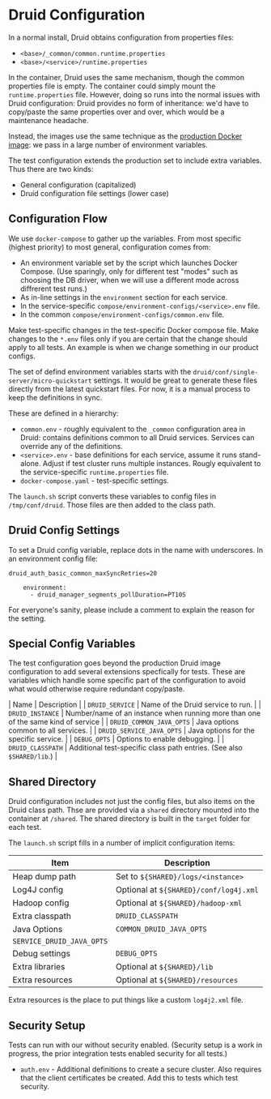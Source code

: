<!--
  ~ Licensed to the Apache Software Foundation (ASF) under one
  ~ or more contributor license agreements.  See the NOTICE file
  ~ distributed with this work for additional information
  ~ regarding copyright ownership.  The ASF licenses this file
  ~ to you under the Apache License, Version 2.0 (the
  ~ "License"); you may not use this file except in compliance
  ~ with the License.  You may obtain a copy of the License at
  ~
  ~   http://www.apache.org/licenses/LICENSE-2.0
  ~
  ~ Unless required by applicable law or agreed to in writing,
  ~ software distributed under the License is distributed on an
  ~ "AS IS" BASIS, WITHOUT WARRANTIES OR CONDITIONS OF ANY
  ~ KIND, either express or implied.  See the License for the
  ~ specific language governing permissions and limitations
  ~ under the License.
  -->

# Druid Configuration

In a normal install, Druid obtains configuration from properties files:

* `<base>/_common/common.runtime.properties`
* `<base>/<service>/runtime.properties`

In the container, Druid uses the same mechanism, though the common properties
file is empty. The container could simply mount the `runtime.properties` file.
However, doing so runs into the normal issues with Druid configuration: Druid
provides no form of inheritance: we'd have to copy/paste the same properties
over and over, which would be a maintenance headache.

Instead, the images use the same technique as the
[production Docker image](https://druid.apache.org/docs/latest/tutorials/docker.html):
we pass in a large number of environment variables.

The test configuration extends the production set to include extra
variables. Thus there are two kinds:

* General configuration (capitalized)
* Druid configuration file settings (lower case)

## Configuration Flow

We use `docker-compose` to gather up the variables. From most specific
(highest priority) to most general, configuration comes from:

* An environment variable set by the script which launches Docker Compose.
  (Use sparingly, only for different test "modes" such as choosing the
  DB driver, when we will use a different mode across diffrerent test runs.)
* As in-line settings in the `environment` section for each service.
* In the service-specific `compose/environment-configs/<service>.env` file.
* In the common `compose/environment-configs/common.env` file.

Make test-specific changes in the test-specific Docker compose file. Make
changes to the `*.env` files only if you are certain that the change should
apply to all tests. An example is when we change something in our product
configs.

The set of defind environment variables starts with the
`druid/conf/single-server/micro-quickstart` settings. It would be great to generate
these files directly from the latest quickstart files. For now, it is a manual
process to keep the definitions in sync.

These are defined in a hierarchy:

* `common.env` - roughly equivalent to the `_common` configuration area in Druid:
  contains definitions common to all Druid services. Services can override any
  of the definitions.
* `<service>.env` - base definitions for each service, assume it runs stand-alone.
  Adjust if test cluster runs multiple instances. Rougly equivalent to the
  service-specific `runtime.properties` file.
* `docker-compose.yaml` - test-specific settings.

The `launch.sh` script converts these variables to config files in
`/tmp/conf/druid`. Those files are then added to the class path.

## Druid Config Settings

To set a Druid config variable, replace dots in the name with underscores.
In an environment config file:

```text
druid_auth_basic_common_maxSyncRetries=20
```

```text
    environment:
      - druid_manager_segments_pollDuration=PT10S
```

For everyone's sanity, please include a comment to explain the reason for
the setting.

## Special Config Variables

The test configuration goes beyond the production Druid image configuration
to add several extensions specfically for tests. These are variables which
handle some specific part of the configuration to avoid what would otherwise
require redundant copy/paste.

| Name | Description |
| `DRUID_SERVICE` | Name of the Druid service to run. |
| `DRUID_INSTANCE` | Number/name of an instance when running more than one of
the same kind of service |
| `DRUID_COMMON_JAVA_OPTS` | Java options common to all services. |
| `DRUID_SERVICE_JAVA_OPTS` | Java options for the specific service. |
| `DEBUG_OPTS` | Options to enable debugging. |
| `DRUID_CLASSPATH` | Additional test-specific class path entries.
(See also `$SHARED/lib`.) |

## Shared Directory

Druid configuration includes not just the config files, but also items
on the Druid class path. Thse are provided via a `shared` directory mounted
into the container at `/shared`.
The shared directory is built in the `target` folder for each test.

The `launch.sh` script fills in a number of implicit configuration items:

| Item | Description |
| ---- | ----------- |
| Heap dump path | Set to `${SHARED}/logs/<instance>` |
| Log4J config | Optional at `${SHARED}/conf/log4j.xml` |
| Hadoop config | Optional at `${SHARED}/hadoop-xml` |
| Extra classpath | `DRUID_CLASSPATH` |
| Java Options | `COMMON_DRUID_JAVA_OPTS` <br/>
`SERVICE_DRUID_JAVA_OPTS` |
| Debug settings | `DEBUG_OPTS` |
| Extra libraries | Optional at `${SHARED}/lib` |
| Extra resources | Optional at `${SHARED}/resources` |

Extra resources is the place to put things like a custom `log4j2.xml`
file.

## Security Setup

Tests can run with our without security enabled. (Security setup is a work in progress,
the prior integration tests enabled security for all tests.)

* `auth.env` - Additional definitions to create a secure cluster. Also requires that
  the client certificates be created. Add this to tests which test security.

